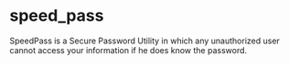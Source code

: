 speed_pass
==========

SpeedPass is a Secure Password Utility in which any unauthorized user cannot access your information if he does know the password.
